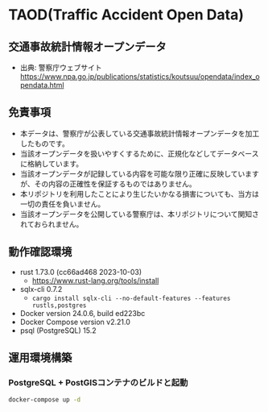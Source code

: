 # TAOD(Traffic Accident Open Data)

## 交通事故統計情報オープンデータ

* 出典: 警察庁ウェブサイト<https://www.npa.go.jp/publications/statistics/koutsuu/opendata/index_opendata.html>

## 免責事項

* 本データは、警察庁が公表している交通事故統計情報オープンデータを加工したものです。
* 当該オープンデータを扱いやすくするために、正規化などしてデータベースに格納しています。
* 当該オープンデータが記録している内容を可能な限り正確に反映していますが、その内容の正確性を保証するものではありません。
* 本リポジトリを利用したことにより生じたいかなる損害についても、当方は一切の責任を負いません。
* 当該オープンデータを公開している警察庁は、本リポジトリについて関知されておられません。

## 動作確認環境

* rust 1.73.0 (cc66ad468 2023-10-03)
  * <https://www.rust-lang.org/tools/install>
* sqlx-cli 0.7.2
  * `cargo install sqlx-cli --no-default-features --features rustls,postgres`
* Docker version 24.0.6, build ed223bc
* Docker Compose version v2.21.0
* psql (PostgreSQL) 15.2

## 運用環境構築

### PostgreSQL + PostGISコンテナのビルドと起動

```sh
docker-compose up -d
```
